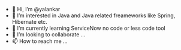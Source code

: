 - 👋 Hi, I’m @yalankar
- 👀 I’m interested in Java and Java related freameworks like Spring, Hibernate etc.
- 🌱 I’m currently learning ServiceNow no code or less code tool
- 💞️ I’m looking to collaborate ...
- 📫 How to reach me ...

<!---
yalankar/yalankar is a ✨ special ✨ repository because its `README.md` (this file) appears on your GitHub profile.
You can click the Preview link to take a look at your changes.
--->

